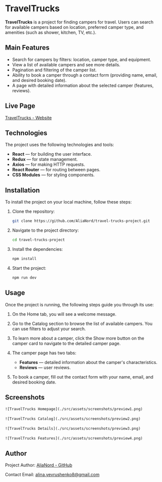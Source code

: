# TravelTrucks

**TravelTrucks** is a project for finding campers for travel. Users can search for available campers based on location, preferred camper type, and amenities (such as shower, kitchen, TV, etc.).

## Main Features

- Search for campers by filters: location, camper type, and equipment.
- View a list of available campers and see more details.
- Pagination and filtering of the camper list.
- Ability to book a camper through a contact form (providing name, email, and desired booking date).
- A page with detailed information about the selected camper (features, reviews).

## Live Page

[TravelTrucks - Website](https://travel-trucks-project-amber.vercel.app/)

## Technologies

The project uses the following technologies and tools:

- **React** — for building the user interface.
- **Redux** — for state management.
- **Axios** — for making HTTP requests.
- **React Router** — for routing between pages.
- **CSS Modules** — for styling components.

## Installation

To install the project on your local machine, follow these steps:

1. Clone the repository:

   ```bash
   git clone https://github.com/AliaNord/travel-trucks-project.git
   ```

2. Navigate to the project directory:

   ```bash
   cd travel-trucks-project
   ```

3. Install the dependencies:
   ```bash
   npm install
   ```
4. Start the project:
   ```bash
   npm run dev
   ```

## Usage

Once the project is running, the following steps guide you through its use:

1. On the Home tab, you will see a welcome message.
2. Go to the Catalog section to browse the list of available campers. You can use filters to adjust your search.
3. To learn more about a camper, click the Show more button on the camper card to navigate to the detailed camper page.
4. The camper page has two tabs:

   - **Features** — detailed information about the camper's characteristics.
   - **Reviews** — user reviews.

5. To book a camper, fill out the contact form with your name, email, and desired booking date.

## Screenshots

    ![TravelTrucks Homepage](./src/assets/screenshots/preview1.png)

    ![TravelTrucks Catalog](./src/assets/screenshots/preview2.png)

    ![TravelTrucks Details](./src/assets/screenshots/preview3.png)

    ![TravelTrucks Features](./src/assets/screenshots/preview4.png)

## Author

Project Author: [AliaNord - GitHub](https://github.com/AliaNord)

Contact Email: alina.yevrushenko8@gmail.com
